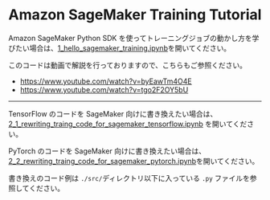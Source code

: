 # Amazon SageMaker Training Tutorial

Amazon SageMaker Python SDK を使ってトレーニングジョブの動かし方を学びたい場合は、[1_hello_sagemaker_training.ipynb](./1_hello_sagemaker_training.ipynb)を開いてください。

このコードは動画で解説を行っておりますので、こちらもご参照ください。  
* https://www.youtube.com/watch?v=byEawTm4O4E
* https://www.youtube.com/watch?v=tgo2F2OY5bU

---

TensorFlow のコードを SageMaker 向けに書き換えたい場合は、[2_1_rewriting_traing_code_for_sagemaker_tensorflow.ipynb](./2_1_rewriting_traing_code_for_sagemaker_tensorflow.ipynb) を開いてください。

PyTorch のコードを SageMaker 向けに書き換えたい場合は、[2_2_rewriting_traing_code_for_sagemaker_pytorch.ipynb](./2_2_rewriting_traing_code_for_sagemaker_pytorch.ipynb)を開いてください。

書き換えのコード例は `./src/`ディレクトリ以下に入っている `.py` ファイルを参照してください。
